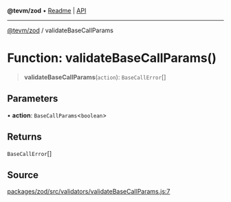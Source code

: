 **@tevm/zod** • [Readme](../README.md) \| [API](../globals.md)

***

[@tevm/zod](../README.md) / validateBaseCallParams

# Function: validateBaseCallParams()

> **validateBaseCallParams**(`action`): `BaseCallError`[]

## Parameters

• **action**: `BaseCallParams`\<`boolean`\>

## Returns

`BaseCallError`[]

## Source

[packages/zod/src/validators/validateBaseCallParams.js:7](https://github.com/evmts/tevm-monorepo/blob/main/packages/zod/src/validators/validateBaseCallParams.js#L7)
